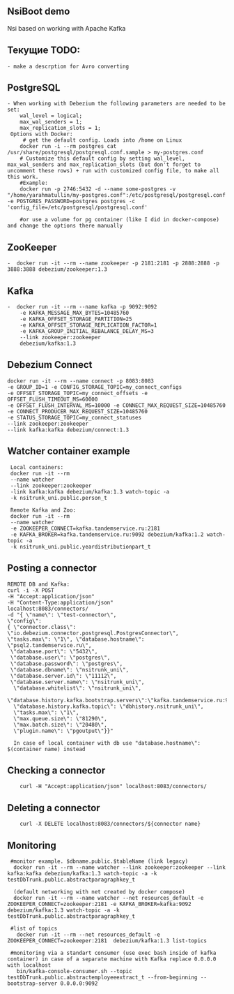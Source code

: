 NsiBoot demo
--------------------------------------

Nsi based on working with Apache Kafka


Текущие TODO:
--------------------------------------
    - make a descrption for Avro converting


PostgreSQL
--------------------------------------
    - When working with Debezium the following parameters are needed to be set:
        wal_level = logical;
        max_wal_senders = 1;
        max_replication_slots = 1;
     Options with Docker:
         # get the default config. Loads into /home on Linux
        docker run -i --rm postgres cat /usr/share/postgresql/postgresql.conf.sample > my-postgres.conf
        # Customize this default config by setting wal_level, max_wal_senders and max_replication_slots (but don't forget to uncomment these rows) + run with customized config file, to make all this work.
        #Example:
        docker run -p 2746:5432 -d --name some-postgres -v "/home/yarahmatullin/my-postgres.conf":/etc/postgresql/postgresql.conf -e POSTGRES_PASSWORD=postgres postgres -c 'config_file=/etc/postgresql/postgresql.conf'

        #or use a volume for pg container (like I did in docker-compose) and change the options there manually
ZooKeeper
--------------------------------------
    -  docker run -it --rm --name zookeeper -p 2181:2181 -p 2888:2888 -p 3888:3888 debezium/zookeeper:1.3
    
Kafka
--------------------------------------
    -  docker run -it --rm --name kafka -p 9092:9092 
        -e KAFKA_MESSAGE_MAX_BYTES=10485760
        -e KAFKA_OFFSET_STORAGE_PARTITION=25 
        -e KAFKA_OFFSET_STORAGE_REPLICATION_FACTOR=1
        -e KAFKA_GROUP_INITIAL_REBALANCE_DELAY_MS=3 
        --link zookeeper:zookeeper 
        debezium/kafka:1.3
        
Debezium Connect
--------------------------------------
    docker run -it --rm --name connect -p 8083:8083 
    -e GROUP_ID=1 -e CONFIG_STORAGE_TOPIC=my_connect_configs 
    -e OFFSET_STORAGE_TOPIC=my_connect_offsets -e OFFSET_FLUSH_TIMEOUT_MS=60000 
    -e OFFSET_FLUSH_INTERVAL_MS=10000 -e CONNECT_MAX_REQUEST_SIZE=10485760 
    -e CONNECT_PRODUCER_MAX_REQUEST_SIZE=10485760 
    -e STATUS_STORAGE_TOPIC=my_connect_statuses 
    --link zookeeper:zookeeper 
    --link kafka:kafka debezium/connect:1.3

Watcher container example
--------------------------------------
     Local containers:
     docker run -it --rm 
     --name watcher 
     --link zookeeper:zookeeper 
     -link kafka:kafka debezium/kafka:1.3 watch-topic -a 
     -k nsitrunk_uni.public.person_t
     
     Remote Kafka and Zoo:
     docker run -it --rm 
     --name watcher 
     -e ZOOKEEPER_CONNECT=kafka.tandemservice.ru:2181 
     -e KAFKA_BROKER=kafka.tandemservice.ru:9092 debezium/kafka:1.2 watch-topic -a 
     -k nsitrunk_uni.public.yeardistributionpart_t

Posting a connector
-------------------------------------
    REMOTE DB and Kafka:
    curl -i -X POST 
    -H "Accept:application/json" 
    -H "Content-Type:application/json" 
    localhost:8083/connectors/ 
    -d "{ \"name\": \"test-connector\", 
    \"config\": 
    { \"connector.class\": \"io.debezium.connector.postgresql.PostgresConnector\", 
    \"tasks.max\": \"1\", \"database.hostname\": \"psql2.tandemservice.ru\",
     \"database.port\": \"5432\", 
     \"database.user\": \"postgres\", 
     \"database.password\": \"postgres\", 
     \"database.dbname\": \"nsitrunk_uni\",
     \"database.server.id\": \"11112\", 
     \"database.server.name\": \"nsitrunk_uni\",
      \"database.whitelist\": \"nsitrunk_uni\", 
      \"database.history.kafka.bootstrap.servers\":\"kafka.tandemservice.ru:9092\", 
      \"database.history.kafka.topic\": \"dbhistory.nsitrunk_uni\", 
      \"tasks.max\": \"1\", 
      \"max.queue.size\": \"81290\",
      \"max.batch.size\": \"20480\", 
      \"plugin.name\": \"pgoutput\"}}"
      
      In case of local container with db use "database.hostname\": $(container name) instead
      
Checking a connector
-------------------------------------
        curl -H "Accept:application/json" localhost:8083/connectors/
        
Deleting a connector
-------------------------------------
        curl -X DELETE localhost:8083/connectors/${connector name}    
        
Monitoring
-------------------------------------     
     #monitor example. $dbname.public.$tableName (link legacy)
      docker run -it --rm --name watcher --link zookeeper:zookeeper --link kafka:kafka debezium/kafka:1.3 watch-topic -a -k testDbTrunk.public.abstractparagraphkey_t      
      
      (default networking with net created by docker compose)
      docker run -it --rm --name watcher --net resources_default -e ZOOKEEPER_CONNECT=zookeeper:2181 -e KAFKA_BROKER=kafka:9092 debezium/kafka:1.3 watch-topic -a -k testDbTrunk.public.abstractparagraphkey_t      
     
     #list of topics
       docker run -it --rm --net resources_default -e ZOOKEEPER_CONNECT=zookeeper:2181  debezium/kafka:1.3 list-topics
      
     #monitoring via a standart consumer (use exec bash inside of kafka container) in case of a separate machine with Kafka replace 0.0.0.0 with localhost
       bin/kafka-console-consumer.sh --topic testDbTrunk.public.abstractemployeeextract_t --from-beginning --bootstrap-server 0.0.0.0:9092